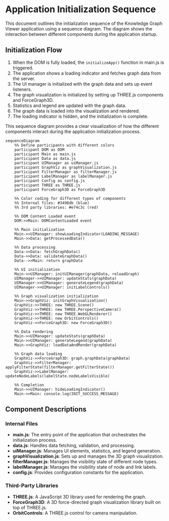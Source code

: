 # Application Initialization Sequence

This document outlines the initialization sequence of the Knowledge Graph Viewer application using a sequence diagram. The diagram shows the interaction between different components during the application startup.

## Initialization Flow

1. When the DOM is fully loaded, the `initializeApp()` function in main.js is triggered.
2. The application shows a loading indicator and fetches graph data from the server.
3. The UI manager is initialized with the graph data and sets up event listeners.
4. The graph visualization is initialized by setting up THREE.js components and ForceGraph3D.
5. Statistics and legend are updated with the graph data.
6. The graph data is loaded into the visualization and rendered.
7. The loading indicator is hidden, and the initialization is complete.

This sequence diagram provides a clear visualization of how the different components interact during the application initialization process. 

```mermaid
sequenceDiagram
    %% Define participants with different colors
    participant DOM as DOM
    participant Main as main.js
    participant Data as data.js
    participant UIManager as uiManager.js
    participant GraphViz as graphVisualization.js
    participant FilterManager as filterManager.js
    participant LabelManager as labelManager.js
    participant Config as config.js
    participant THREE as THREE.js
    participant ForceGraph3D as ForceGraph3D

    %% Color coding for different types of components
    %% Internal files: #3498db (blue)
    %% 3rd party libraries: #e74c3c (red)
    
    %% DOM Content Loaded event
    DOM->>Main: DOMContentLoaded event
    
    %% Main initialization
    Main->>UIManager: showLoadingIndicator(LOADING_MESSAGE)
    Main->>Data: getProcessedData()
    
    %% Data processing
    Data->>Data: fetchGraphData()
    Data->>Data: validateGraphData()
    Data-->>Main: return graphData
    
    %% UI initialization
    Main->>UIManager: initUIManager(graphData, reloadGraph)
    UIManager->>UIManager: updateStats(graphData)
    UIManager->>UIManager: generateLegend(graphData)
    UIManager->>UIManager: initLabelControls()
    
    %% Graph visualization initialization
    Main->>GraphViz: initGraphVisualization()
    GraphViz->>THREE: new THREE.Scene()
    GraphViz->>THREE: new THREE.PerspectiveCamera()
    GraphViz->>THREE: new THREE.WebGLRenderer()
    GraphViz->>THREE: new OrbitControls()
    GraphViz->>ForceGraph3D: new ForceGraph3D()
    
    %% Data rendering
    Main->>UIManager: updateStats(graphData)
    Main->>UIManager: generateLegend(graphData)
    Main->>GraphViz: loadDataAndRender(graphData)
    
    %% Graph data loading
    GraphViz->>ForceGraph3D: graph.graphData(graphData)
    GraphViz->>FilterManager: applyFilterState(filterManager.getFilterState())
    GraphViz->>LabelManager: updateNodeLabels(labelState.nodeLabelsVisible)
    
    %% Completion
    Main->>UIManager: hideLoadingIndicator()
    Main->>Main: console.log(INIT_SUCCESS_MESSAGE)
```

## Component Descriptions

### Internal Files
- **main.js**: The entry point of the application that orchestrates the initialization process.
- **data.js**: Handles data fetching, validation, and processing.
- **uiManager.js**: Manages UI elements, statistics, and legend generation.
- **graphVisualization.js**: Sets up and manages the 3D graph visualization.
- **filterManager.js**: Manages the visibility state of different node types.
- **labelManager.js**: Manages the visibility state of node and link labels.
- **config.js**: Provides configuration constants for the application.

### Third-Party Libraries
- **THREE.js**: A JavaScript 3D library used for rendering the graph.
- **ForceGraph3D**: A 3D force-directed graph visualization library built on top of THREE.js.
- **OrbitControls**: A THREE.js control for camera manipulation.

